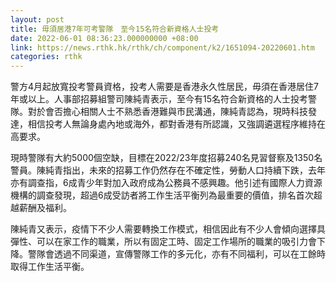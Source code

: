 ```yaml
---
layout: post
title: 毋須居港7年可考警隊　至今15名符合新資格人士投考
date: 2022-06-01 08:36:23.000000000 +08:00
link: https://news.rthk.hk/rthk/ch/component/k2/1651094-20220601.htm
categories: rthk
---
```


警方4月起放寬投考警員資格，投考人需要是香港永久性居民，毋須在香港居住7年或以上。人事部招募組警司陳純青表示，至今有15名符合新資格的人士投考警隊。對於會否擔心相關人士不熟悉香港難與市民溝通，陳純青認為，現時科技發達，相信投考人無論身處內地或海外，都對香港有所認識，又強調遴選程序維持在高要求。

現時警隊有大約5000個空缺，目標在2022/23年度招募240名見習督察及1350名警員。陳純青指出，未來的招募工作仍然存在不確定性，勞動人口持續下跌，去年亦有調查指，6成青少年對加入政府成為公務員不感興趣。他引述有國際人力資源機構的調查發現，超過6成受訪者將工作生活平衡列為最重要的價值，排名首次超越薪酬及福利。 

陳純青又表示，疫情下不少人需要轉換工作模式，相信因此有不少人會傾向選擇具彈性、可以在家工作的職業，所以有固定工時、固定工作場所的職業的吸引力會下降。警隊會透過不同渠道，宣傳警隊工作的多元化，亦有不同福利，可以在工餘時取得工作生活平衡。
